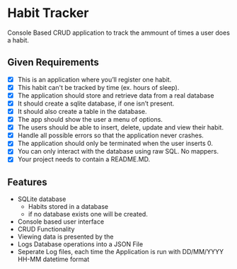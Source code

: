 
# Habit Tracker

Console Based CRUD application to track the ammount of times a user does a habit.

## Given Requirements

 - [X] This is an application where you’ll register one habit.
 - [X] This habit can't be tracked by time (ex. hours of sleep).
 - [X] The application should store and retrieve data from a real database
 - [X] It should create a sqlite database, if one isn’t present.
 - [X] It should also create a table in the database.
 - [X] The app should show the user a menu of options.
 - [X] The users should be able to insert, delete, update and view their habit.
 - [X] Handle all possible errors so that the application never crashes.
 - [X] The application should only be terminated when the user inserts 0.
 - [X] You can only interact with the database using raw SQL. No mappers.
 - [X] Your project needs to contain a README.MD.

## Features

- SQLite database
  - Habits stored in a database
  - if no database exists one will be created.
- Console based user interface
- CRUD Functionality
- Viewing data is presented by the
- Logs Database operations into a JSON File
- Seperate Log files, each time the Application is run with DD/MM/YYYY HH-MM datetime format
